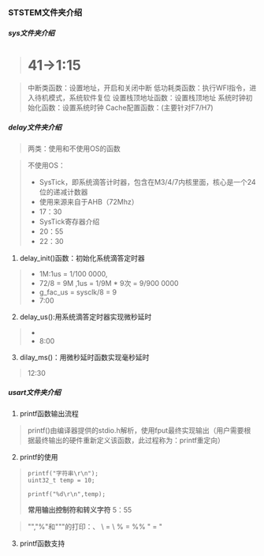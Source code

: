 <!--
 * @Date: 2024-06-04
 * @LastEditors: GoKo-Son626
 * @LastEditTime: 2024-06-05
 * @FilePath: \STM32_Study\基础篇\SYSTEM文件夹介绍.md
 * @Description: 
-->
### STSTEM文件夹介绍

##### sys文件夹介绍

> # 41->1:15

> 中断类函数：设置地址，开启和关闭中断
> 低功耗类函数：执行WFI指令，进入待机模式，系统软件复位
> 设置栈顶地址函数：设置栈顶地址
> 系统时钟初始化函数：设置系统时钟
> Cache配置函数：(主要针对F7/H7)

##### delay文件夹介绍

> 两类：使用和不使用OS的函数

> 不使用OS：
> 
> - SysTick，即系统滴答计时器，包含在M3/4/7内核里面，核心是一个24位的递减计数器
> - 使用来源来自于AHB（72Mhz）
> - 17：30
> - SysTick寄存器介绍
> - 20：55
> - 22：30
>
 1. delay_init()函数：初始化系统滴答定时器
> 
> - 1M:1us = 1/100 0000,
> - 72/8 = 9M ,1us = 1/9M * 9次 = 9/900 0000
> - g_fac_us = sysclk/8 = 9
> - 7:00
> 
 2. delay_us():用系统滴答定时器实现微秒延时
> 
> - 
> - 8:00
>
 3. dilay_ms()：用微秒延时函数实现毫秒延时
>
> 12:30

##### usart文件夹介绍

1. printf函数输出流程

> printf()由编译器提供的stdio.h解析，使用fput最终实现输出（用户需要根据最终输出的硬件重新定义该函数，此过程称为：printf重定向）

2. printf的使用

> ```
> printf("字符串\r\n");
> uint32_t temp = 10;
> 
> printf("%d\r\n",temp);
> ```
> **常用输出控制符和转义字符**
> 5：55   

> "\","%"和"""的打印：、
>  \ = \\
>  % = %%
>  " = \"

3. printf函数支持

> 
